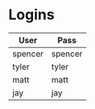 # Logins
| User    | Pass    |
|---------|---------|
| spencer | spencer |
| tyler   | tyler   |
| matt    | matt    |
| jay     | jay     |